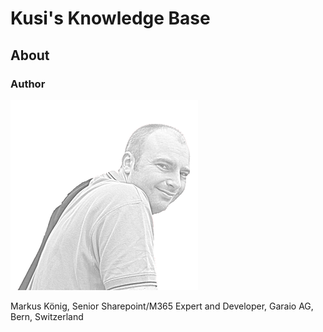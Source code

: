 # Kusi's Knowledge Base

## About

### Author

![Portrait](../assets/mko.png)

Markus König, Senior Sharepoint/M365 Expert and Developer, Garaio AG, Bern, Switzerland
